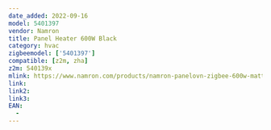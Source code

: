 ```yaml
---
date_added: 2022-09-16
model: 5401397
vendor: Namron
title: Panel Heater 600W Black
category: hvac
zigbeemodel: ['5401397']
compatible: [z2m, zha]
z2m: 540139x
mlink: https://www.namron.com/products/namron-panelovn-zigbee-600w-matt-sort/
link: 
link2: 
link3: 
EAN: 
  - 
---
```

